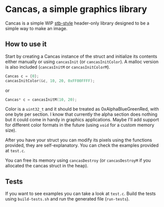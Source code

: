 # Cancas, a simple graphics library

Cancas is a simple WIP [stb-style](https://github.com/nothings/stb "stb repo") header-only library designed to be a simple way to make an image.

## How to use it

Start by creating a Cancas instance of the struct and initialize its contents either manually or using ```cancasInit``` (or ```cancasInitColor```). A malloc version is also included (```cancasInitM``` or ```cancasInitColorM```).

```c
Cancas c = {0};
cancasInitColor(&c, 10, 20, 0xFF00FFFF);
```

or

```c
Cancas* c = cancasInitM(10, 20);
```

Color is a ```uint32_t``` and it should be treated as 0xAlphaBlueGreenRed, with one byte per section. I know that currently the alpha section does nothing but it could come in handy in graphics applications. Maybe I'll add support for different color formats in the future (using ```void``` for a custom memory size).

After you have your struct you can modify its pixels using the functions provided, they are self-explanatory. You can check the examples provided at ```test.c```.

You can free its memory using ```cancasDestroy``` (or ```cancasDestroyM``` if you allocated the cancas struct in the heap).

## Tests

If you want to see examples you can take a look at ```test.c```. Build the tests using ```build-tests.sh``` and run the generated file (```run-tests```).
